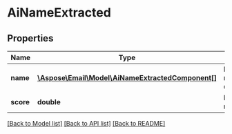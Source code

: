 # AiNameExtracted

## Properties
Name | Type | Description | Notes
------------ | ------------- | ------------- | -------------
**name** | [**\Aspose\Email\Model\AiNameExtractedComponent[]**](AiNameExtractedComponent.md) | Extracted name components | [optional] 
**score** | **double** | Extracted name score | 



[[Back to Model list]](README.md#documentation-for-models) [[Back to API list]](README.md#documentation-for-api-endpoints) [[Back to README]](README.md)


